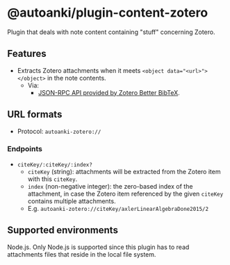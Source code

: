 # @autoanki/plugin-content-zotero

Plugin that deals with note content containing "stuff" concerning Zotero.

## Features

- Extracts Zotero attachments when it meets `<object data="<url>"></object>` in the note contents.
  - Via:
    - [JSON-RPC API provided by Zotero Better BibTeX](https://retorque.re/zotero-better-bibtex/exporting/json-rpc/).

## URL formats

- Protocol: `autoanki-zotero://`

### Endpoints

- `citeKey/:citeKey/:index?`
  - `citeKey` (string): attachments will be extracted from the Zotero item with this `citeKey`.
  - `index` (non-negative integer): the zero-based index of the attachment, in case the Zotero item referenced by the given `citeKey` contains multiple attachments.
  - E.g. `autoanki-zotero://citeKey/axlerLinearAlgebraDone2015/2`

## Supported environments

Node.js. Only Node.js is supported since this plugin has to read attachments files that reside in the local file system.
